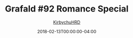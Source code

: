 ---
title: "Grafald #92 Romance Special"
type: "image"
date: 2018-02-13T00:00:00-04:00
draft: false
categories: ["Grafald"]
image_path: "../img/2018/92.png"
alt_text: ""
is_subpage: true
author: "[KirbychuHRD](https://cohost.org/KirbychuHRD)"
---